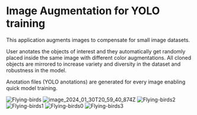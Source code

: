 # Image Augmentation for YOLO training

This application augments images to compensate for small image datasets.

User anotates the objects of interest and they automatically get randomly placed inside the same image with different color augmentations. All cloned objects are mirrored to increase variety and diversity in the dataset and robustness in the model.

Anotation files (YOLO anotations) are generated for every image enabling quick model training. 

![Flying-birds](https://github.com/hakam00ra/synthetic/assets/50047346/59b7987c-c700-4fe1-8a58-8609a1dc7cd3)
![image_2024_01_30T20_59_40_874Z](https://github.com/hakam00ra/synthetic/assets/50047346/26158dad-1836-4d8b-abb5-e6c44ca1e6ee)
![Flying-birds2](https://github.com/hakam00ra/synthetic/assets/50047346/fe115de5-8a2c-4076-8845-5278bf03ae3e)
![Flying-birds1](https://github.com/hakam00ra/synthetic/assets/50047346/66dac0e3-0945-494c-a600-8719b3c91e46)
![Flying-birds0](https://github.com/hakam00ra/synthetic/assets/50047346/3a02ef68-7fe5-4a84-832b-3dcc3ff6350b)
![Flying-birds3](https://github.com/hakam00ra/synthetic/assets/50047346/ecc70547-aa8f-4dab-a428-f74060595874)
